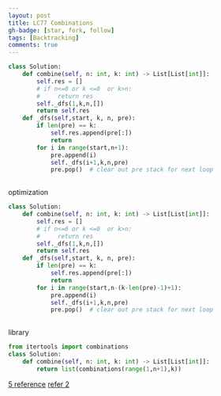 ```yaml
---
layout: post
title: LC77 Combinations
gh-badge: [star, fork, follow]
tags: [Backtracking]
comments: true
---
```

```python
class Solution:
    def combine(self, n: int, k: int) -> List[List[int]]:
        self.res = []
        # if n<=0 or k <=0  or k>n:
        #     return res 
        self._dfs(1,k,n,[])
        return self.res 
    def _dfs(self,start, k, n, pre):
        if len(pre) == k:
            self.res.append(pre[:])
            return 
        for i in range(start,n+1):
            pre.append(i)
            self._dfs(i+1,k,n,pre)
            pre.pop()  # clear out pre stack for next loop
            
```


optimization
```python
class Solution:
    def combine(self, n: int, k: int) -> List[List[int]]:
        self.res = []
        # if n<=0 or k <=0  or k>n:
        #     return res 
        self._dfs(1,k,n,[])
        return self.res 
    def _dfs(self,start, k, n, pre):
        if len(pre) == k:
            self.res.append(pre[:])
            return 
        for i in range(start,n-(k-len(pre)-1)+1):
            pre.append(i)
            self._dfs(i+1,k,n,pre)
            pre.pop()  # clear out pre stack for next loop
            
```

library 
```python
from itertools import combinations
class Solution:
    def combine(self, n: int, k: int) -> List[List[int]]:
        return list(combinations(range(1,n+1),k))
```

[5 reference](https://leetcode.wang/leetCode-77-Combinations.html)
[refer 2](https://leetcode-cn.com/problems/combinations/solution/hui-su-suan-fa-jian-zhi-python-dai-ma-java-dai-ma-/)